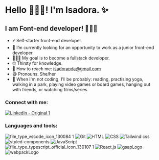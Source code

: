 # Hello 🙋🏽‍♀️! I'm Isadora. ✨

## I am Font-end developer! 👩🏽‍💻


- ⚡️ Self-starter front-end developer
- 🚀 I’m currently looking for an opportunity to work as a junior front-end developer.
- 👩🏽‍💻 My goal is to become a fullstack developer.
- 🤓 Thirsty for knowledge.
- 📧 How to reach me: isadorapda@gmail.com
- 😄 Pronouns: She/her
- 📴 When I'm not coding, I'll be probably: reading, practising yoga, walking in a park, playing video games or board games, hanging out with friends, or watching films/series.


### Connect with me:

[![LinkedIn - Original 1](https://user-images.githubusercontent.com/107930022/194300471-7b6af436-fbb7-4dbf-a04b-8b33c73cead2.svg)](https://www.linkedin.com/in/isadora-pilau-de-almeida-412359b0/)


### Languages and tools:

![file_type_vscode_icon_130084 1](https://user-images.githubusercontent.com/107930022/194299984-e986a0b4-3520-4ce1-b7fe-ab88d0256baf.svg)
![Git](https://user-images.githubusercontent.com/107930022/194300062-1156ced3-6f35-4300-b3f7-c204c4a41d78.svg)
![HTML](https://user-images.githubusercontent.com/107930022/194300296-f9bdba7e-69ff-46c7-9f2e-1580145076a7.svg)
![CSS](https://user-images.githubusercontent.com/107930022/194299854-6d8be348-2f82-4864-9371-9403c61d67c1.svg)
![Tailwind css](https://user-images.githubusercontent.com/107930022/210576081-b9ad89e4-6aa1-423a-8afb-fb87acd92aee.svg)
![styled-components](https://user-images.githubusercontent.com/107930022/194299503-47152a32-601f-4268-aeee-8304d42e3f82.svg)
![JavaScript](https://user-images.githubusercontent.com/107930022/194300132-bee9baad-9ba0-417a-8414-71e48f48721e.svg)
![file_type_typescript_official_icon_130107 1](https://user-images.githubusercontent.com/107930022/194300231-b1369b81-5a0d-4ad6-9d7f-2da486b8ee7b.svg)
![React.js](https://user-images.githubusercontent.com/107930022/194299715-fca16b50-d739-4f8a-aaa3-2a95dc5a28cd.svg)
![gsapLogo](https://user-images.githubusercontent.com/107930022/228518318-6a15ee05-e9e2-42f1-af7d-857771e1be2d.svg)
![webpackLogo](https://user-images.githubusercontent.com/107930022/228518496-d8be83e4-189a-40f5-b880-26ded30826f7.svg)
